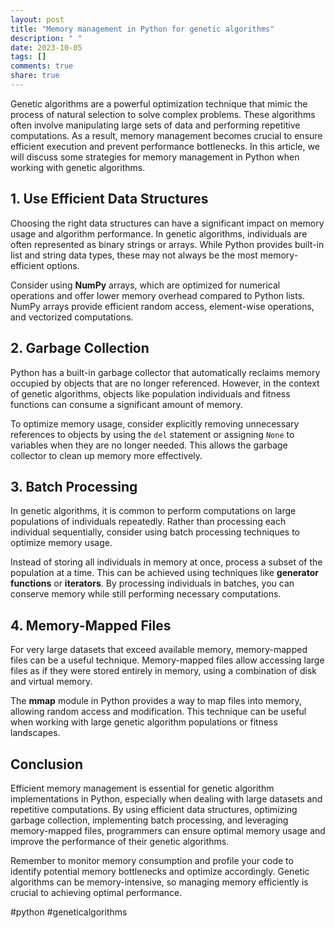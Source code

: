 ```yaml
---
layout: post
title: "Memory management in Python for genetic algorithms"
description: " "
date: 2023-10-05
tags: []
comments: true
share: true
---
```


Genetic algorithms are a powerful optimization technique that mimic the process of natural selection to solve complex problems. These algorithms often involve manipulating large sets of data and performing repetitive computations. As a result, memory management becomes crucial to ensure efficient execution and prevent performance bottlenecks. In this article, we will discuss some strategies for memory management in Python when working with genetic algorithms.

## 1. Use Efficient Data Structures
Choosing the right data structures can have a significant impact on memory usage and algorithm performance. In genetic algorithms, individuals are often represented as binary strings or arrays. While Python provides built-in list and string data types, these may not always be the most memory-efficient options.

Consider using **NumPy** arrays, which are optimized for numerical operations and offer lower memory overhead compared to Python lists. NumPy arrays provide efficient random access, element-wise operations, and vectorized computations.

## 2. Garbage Collection
Python has a built-in garbage collector that automatically reclaims memory occupied by objects that are no longer referenced. However, in the context of genetic algorithms, objects like population individuals and fitness functions can consume a significant amount of memory.

To optimize memory usage, consider explicitly removing unnecessary references to objects by using the `del` statement or assigning `None` to variables when they are no longer needed. This allows the garbage collector to clean up memory more effectively.

## 3. Batch Processing
In genetic algorithms, it is common to perform computations on large populations of individuals repeatedly. Rather than processing each individual sequentially, consider using batch processing techniques to optimize memory usage.

Instead of storing all individuals in memory at once, process a subset of the population at a time. This can be achieved using techniques like **generator functions** or **iterators**. By processing individuals in batches, you can conserve memory while still performing necessary computations.

## 4. Memory-Mapped Files
For very large datasets that exceed available memory, memory-mapped files can be a useful technique. Memory-mapped files allow accessing large files as if they were stored entirely in memory, using a combination of disk and virtual memory.

The **mmap** module in Python provides a way to map files into memory, allowing random access and modification. This technique can be useful when working with large genetic algorithm populations or fitness landscapes.

## Conclusion
Efficient memory management is essential for genetic algorithm implementations in Python, especially when dealing with large datasets and repetitive computations. By using efficient data structures, optimizing garbage collection, implementing batch processing, and leveraging memory-mapped files, programmers can ensure optimal memory usage and improve the performance of their genetic algorithms.

Remember to monitor memory consumption and profile your code to identify potential memory bottlenecks and optimize accordingly. Genetic algorithms can be memory-intensive, so managing memory efficiently is crucial to achieving optimal performance.

#python #geneticalgorithms